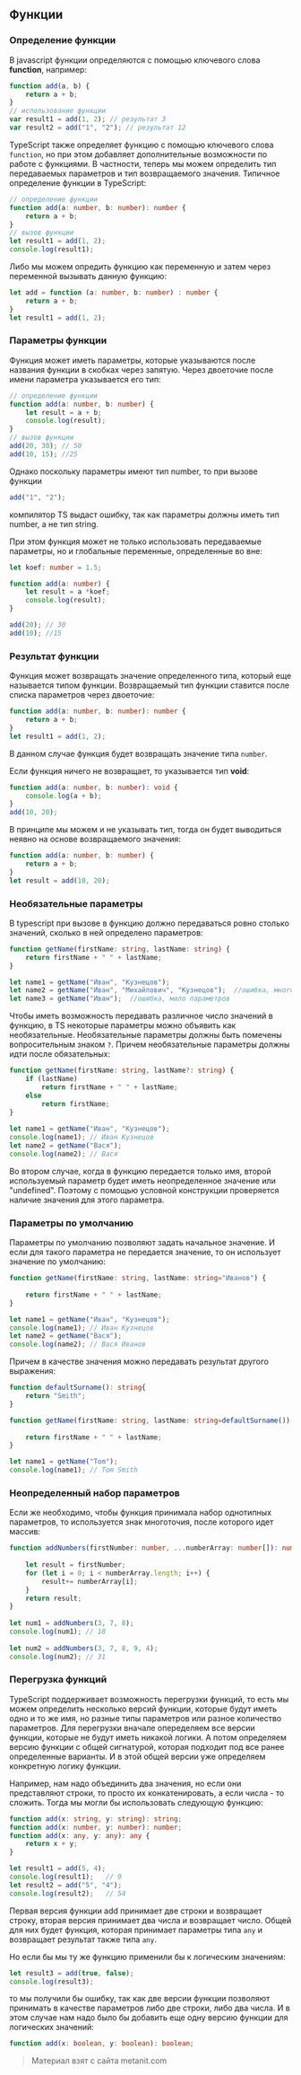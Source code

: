 ## Функции

### Определение функции

В javascript функции определяются с помощью ключевого слова **function**, например:

```ts
function add(a, b) {
    return a + b;
}
// использование функции
var result1 = add(1, 2); // результат 3
var result2 = add("1", "2"); // результат 12
```

TypeScript также определяет функцию с помощью ключевого слова `function`, но при этом добавляет дополнительные возможности по работе с функциями. В частности, теперь мы можем определить тип передаваемых параметров и тип возвращаемого значения. Типичное определение функции в TypeScript:

```ts
// определение функции
function add(a: number, b: number): number {
    return a + b;
}
// вызов функции
let result1 = add(1, 2);
console.log(result1);
```

Либо мы можем опредить функцию как переменную и затем через переменной вызывать данную функцию:

```ts
let add = function (a: number, b: number) : number {
    return a + b;
}
let result1 = add(1, 2);
```

### Параметры функции

Функция может иметь параметры, которые указываются после названия функции в скобках через запятую. Через двоеточие после имени параметра указывается его тип:

```ts
// определение функции
function add(a: number, b: number) {
    let result = a + b;
    console.log(result);
}
// вызов функции
add(20, 30); // 50
add(10, 15); //25
```

Однако поскольку параметры имеют тип number, то при вызове функции

```ts
add("1", "2");
```

компилятор TS выдаст ошибку, так как параметры должны иметь тип number, а не тип string.

При этом функция может не только использовать передаваемые параметры, но и глобальные переменные, определенные во вне:

```ts
let koef: number = 1.5;

function add(a: number) {
    let result = a *koef;
    console.log(result);
}

add(20); // 30
add(10); //15
```

### Результат функции

Функция может возвращать значение определенного типа, который еще называется типом функции. Возвращаемый тип функции ставится после списка параметров через двоеточие:

```ts
function add(a: number, b: number): number {
    return a + b;
}
let result1 = add(1, 2);
```

В данном случае функция будет возвращать значение типа `number`.

Если функция ничего не возвращает, то указывается тип **void**:

```ts
function add(a: number, b: number): void {
    console.log(a + b);
}
add(10, 20);
```

В принципе мы можем и не указывать тип, тогда он будет выводиться неявно на основе возвращаемого значения:

```ts
function add(a: number, b: number) {
    return a + b;
}
let result = add(10, 20);
```

### Необязательные параметры

В typescript при вызове в функцию должно передаваться ровно столько значений, сколько в ней определено параметров:

```ts
function getName(firstName: string, lastName: string) {
    return firstName + " " + lastName;
}

let name1 = getName("Иван", "Кузнецов");
let name2 = getName("Иван", "Михайлович", "Кузнецов");  //ошибка, много параметров
let name3 = getName("Иван");  //ошибка, мало параметров
```

Чтобы иметь возможность передавать различное число значений в функцию, в TS некоторые параметры можно объявить как необязательные. Необязательные параметры должны быть помечены вопросительным знаком `?`. Причем необязательные параметры должны идти после обязательных:

```ts
function getName(firstName: string, lastName?: string) {
    if (lastName)
        return firstName + " " + lastName;
    else
        return firstName;
}
 
let name1 = getName("Иван", "Кузнецов");
console.log(name1); // Иван Кузнецов
let name2 = getName("Вася");
console.log(name2); // Вася
```

Во втором случае, когда в функцию передается только имя, второй используемый параметр будет иметь неопределенное значение или "undefined". Поэтому с помощью условной конструкции проверяется наличие значения для этого параметра.

### Параметры по умолчанию

Параметры по умолчанию позволяют задать начальное значение. И если для такого параметра не передается значение, то он использует значение по умолчанию:

```ts
function getName(firstName: string, lastName: string="Иванов") {
    
    return firstName + " " + lastName;
}

let name1 = getName("Иван", "Кузнецов");
console.log(name1); // Иван Кузнецов
let name2 = getName("Вася");
console.log(name2); // Вася Иванов
```

Причем в качестве значения можно передавать результат другого выражения:

```ts
function defaultSurname(): string{
    return "Smith";
}

function getName(firstName: string, lastName: string=defaultSurname()) {
    
    return firstName + " " + lastName;
}

let name1 = getName("Tom");
console.log(name1); // Tom Smith
```

### Неопределенный набор параметров

Если же необходимо, чтобы функция принимала набор однотипных параметров, то используется знак многоточия, после которого идет массив:

```ts
function addNumbers(firstNumber: number, ...numberArray: number[]): number {
     
    let result = firstNumber;
    for (let i = 0; i < numberArray.length; i++) {
        result+= numberArray[i];
    }
    return result;
}
 
let num1 = addNumbers(3, 7, 8);
console.log(num1); // 18
 
let num2 = addNumbers(3, 7, 8, 9, 4);
console.log(num2); // 31
```

### Перегрузка функций

TypeScript поддерживает возможность перегрузки функций, то есть мы можем определить несколько версий функции, которые будут иметь одно и то же имя, но разные типы параметров или разное количество параметров. Для перегрузки вначале опеределяем все версии функции, которые не будут иметь никакой логики. А потом определяем версию функции с общей сигнатурой, которая подходит под все ранее определенные варианты. И в этой общей версии уже определяем конкретную логику функции.

Например, нам надо объединить два значения, но если они представляют строки, то просто их конкатенировать, а если числа - то сложить. Тогда мы могли бы использовать следующую функцию:

```ts
function add(x: string, y: string): string;
function add(x: number, y: number): number;
function add(x: any, y: any): any {
    return x + y;
}

let result1 = add(5, 4);
console.log(result1);   // 9
let result2 = add("5", "4");
console.log(result2);   // 54
```

Первая версия функции add принимает две строки и возвращает строку, вторая версия принимает два числа и возвращает число. Общей для них будет функция, которая принимает параметры типа `any` и возвращает результат также типа `any`.

Но если бы мы ту же функцию применили бы к логическим значениям:

```ts
let result3 = add(true, false);
console.log(result3);
```

то мы получили бы ошибку, так как две версии функции позволяют принимать в качестве параметров либо две строки, либо два числа. И в этом случае нам надо было бы добавить еще одну версию функции для логических значений:

```ts
function add(x: boolean, y: boolean): boolean;
```


> Материал взят с сайта metanit.com